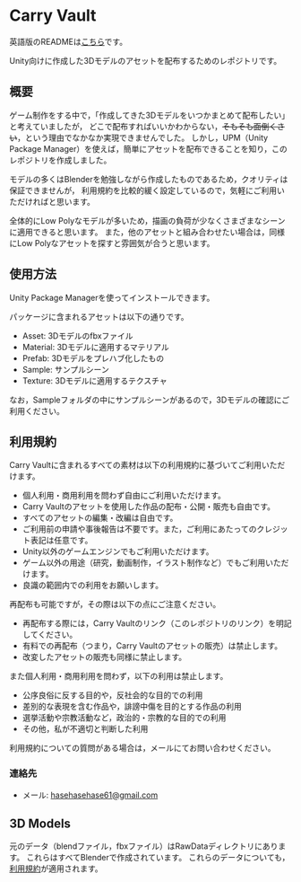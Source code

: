 
# Carry Vault

英語版のREADMEは[こちら](./README.md)です。

Unity向けに作成した3Dモデルのアセットを配布するためのレポジトリです。

## 概要

ゲーム制作をする中で，「作成してきた3Dモデルをいつかまとめて配布したい」と考えていましたが，
どこで配布すればいいかわからない，~~そもそも面倒くさい~~，という理由でなかなか実現できませんでした。
しかし，UPM（Unity Package Manager）を使えば，簡単にアセットを配布できることを知り，このレポジトリを作成しました。

モデルの多くはBlenderを勉強しながら作成したものであるため，クオリティは保証できませんが，
利用規約を比較的緩く設定しているので，気軽にご利用いただければと思います。

全体的にLow Polyなモデルが多いため，描画の負荷が少なくさまざまなシーンに適用できると思います。
また，他のアセットと組み合わせたい場合は，同様にLow Polyなアセットを探すと雰囲気が合うと思います。

## 使用方法

Unity Package Managerを使ってインストールできます。

パッケージに含まれるアセットは以下の通りです。

- Asset: 3Dモデルのfbxファイル
- Material: 3Dモデルに適用するマテリアル
- Prefab: 3Dモデルをプレハブ化したもの
- Sample: サンプルシーン
- Texture: 3Dモデルに適用するテクスチャ

なお，Sampleフォルダの中にサンプルシーンがあるので，3Dモデルの確認にご利用ください。

## 利用規約

Carry Vaultに含まれるすべての素材は以下の利用規約に基づいてご利用いただけます。

- 個人利用・商用利用を問わず自由にご利用いただけます。
- Carry Vaultのアセットを使用した作品の配布・公開・販売も自由です。
- すべてのアセットの編集・改編は自由です。
- ご利用前の申請や事後報告は不要です。また，ご利用にあたってのクレジット表記は任意です。
- Unity以外のゲームエンジンでもご利用いただけます。
- ゲーム以外の用途（研究，動画制作，イラスト制作など）でもご利用いただけます。
- 良識の範囲内での利用をお願いします。

再配布も可能ですが，その際は以下の点にご注意ください。

- 再配布する際には，Carry Vaultのリンク（このレポジトリのリンク）を明記してください。
- 有料での再配布（つまり，Carry Vaultのアセットの販売）は禁止します。
- 改変したアセットの販売も同様に禁止します。

また個人利用・商用利用を問わず，以下の利用は禁止します。

- 公序良俗に反する目的や，反社会的な目的での利用
- 差別的な表現を含む作品や，誹謗中傷を目的とする作品の利用
- 選挙活動や宗教活動など，政治的・宗教的な目的での利用
- その他，私が不適切と判断した利用

利用規約についての質問がある場合は，メールにてお問い合わせください。

### 連絡先

- メール: hasehasehase61@gmail.com

## 3D Models

元のデータ（blendファイル，fbxファイル）はRawDataディレクトリにあります。
これらはすべてBlenderで作成されています。
これらのデータについても，[利用規約](#利用規約)が適用されます。
